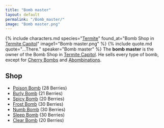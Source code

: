 ```yaml
---
title: "Bomb master"
layout: default
permalink: "/Bomb_master/"
image: "Bomb master.png"
---
```

{% include characters.md species="[Termite](/Termite)" found_at="Bomb Shop in [Termite Capitol](/Termite_Capitol)" image1="Bomb master.png" %}
{% include quote.md quote="...There." speaker="Bomb master" %}
The **bomb master** is the owner of the Bomb Shop in [Termite Capitol](/Termite_Capitol). He sells every type of bomb, except for [Cherry Bombs](/Cherry_Bombs) and [Abombinations](/Abombination).

## Shop
* [Poison Bomb](/Poison_Bomb) (28 Berries)
* [Burly Bomb](/Burly_Bomb) (21 Berries)
* [Spicy Bomb](/Spicy_Bomb) (20 Berries)
* [Frost Bomb](/Frost_Bomb) (30 Berries)
* [Numb Bomb](/Numb_Bomb) (30 Berries)
* [Sleep Bomb](/Sleep_Bomb) (30 Berries)
* [Clear Bomb](/Clear_Bomb) (20 Berries)